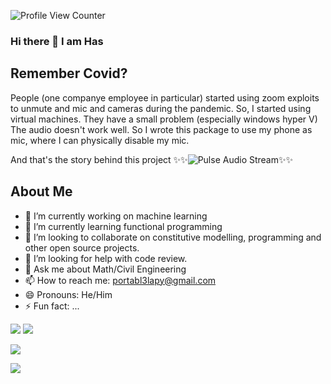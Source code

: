 ![Profile View Counter](https://komarev.com/ghpvc/?username=QuantumNovice)
### Hi there 👋 I am Has

## Remember Covid?
People (one companye employee in particular) started using zoom exploits to unmute and mic and cameras during the pandemic.
So, I started using virtual machines. They have a small problem (especially windows hyper V)
The audio doesn't work well. So I wrote this package to use my phone as mic, where I can physically
disable my mic.

And that's the story behind this project
✨✨![Pulse Audio Stream](https://github.com/noob-max-ai/pulse-audio-stream)✨✨


## About Me

- 🔭 I’m currently working on machine learning
- 🌱 I’m currently learning functional programming
- 👯 I’m looking to collaborate on constitutive modelling, programming and other open source projects.
- 🤔 I’m looking for help with code review.
- 💬 Ask me about Math/Civil Engineering
- 📫 How to reach me: portabl3lapy@gmail.com
- 😄 Pronouns: He/Him
- ⚡ Fun fact: ...


![](https://github-profile-summary-cards.vercel.app/api/cards/profile-details?username=QuantumNovice&theme=vue)
![](https://github-readme-stats.vercel.app/api?username=QuantumNovice&show_icons=true)

![](https://github-readme-stats.vercel.app/api/top-langs/?username=QuantumNovice)

![](https://github-profile-trophy.vercel.app/?username=QuantumNovice)
